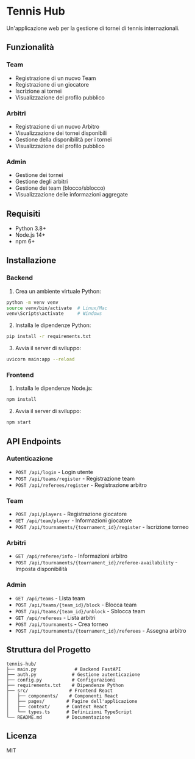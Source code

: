 # Tennis Hub

Un'applicazione web per la gestione di tornei di tennis internazionali.

## Funzionalità

### Team
- Registrazione di un nuovo Team
- Registrazione di un giocatore
- Iscrizione ai tornei
- Visualizzazione del profilo pubblico

### Arbitri
- Registrazione di un nuovo Arbitro
- Visualizzazione dei tornei disponibili
- Gestione della disponibilità per i tornei
- Visualizzazione del profilo pubblico

### Admin
- Gestione dei tornei
- Gestione degli arbitri
- Gestione dei team (blocco/sblocco)
- Visualizzazione delle informazioni aggregate

## Requisiti

- Python 3.8+
- Node.js 14+
- npm 6+

## Installazione

### Backend

1. Crea un ambiente virtuale Python:
```bash
python -m venv venv
source venv/bin/activate  # Linux/Mac
venv\Scripts\activate     # Windows
```

2. Installa le dipendenze Python:
```bash
pip install -r requirements.txt
```

3. Avvia il server di sviluppo:
```bash
uvicorn main:app --reload
```

### Frontend

1. Installa le dipendenze Node.js:
```bash
npm install
```

2. Avvia il server di sviluppo:
```bash
npm start
```

## API Endpoints

### Autenticazione
- `POST /api/login` - Login utente
- `POST /api/teams/register` - Registrazione team
- `POST /api/referees/register` - Registrazione arbitro

### Team
- `POST /api/players` - Registrazione giocatore
- `GET /api/team/player` - Informazioni giocatore
- `POST /api/tournaments/{tournament_id}/register` - Iscrizione torneo

### Arbitri
- `GET /api/referee/info` - Informazioni arbitro
- `POST /api/tournaments/{tournament_id}/referee-availability` - Imposta disponibilità

### Admin
- `GET /api/teams` - Lista team
- `POST /api/teams/{team_id}/block` - Blocca team
- `POST /api/teams/{team_id}/unblock` - Sblocca team
- `GET /api/referees` - Lista arbitri
- `POST /api/tournaments` - Crea torneo
- `POST /api/tournaments/{tournament_id}/referees` - Assegna arbitro

## Struttura del Progetto

```
tennis-hub/
├── main.py              # Backend FastAPI
├── auth.py             # Gestione autenticazione
├── config.py           # Configurazioni
├── requirements.txt    # Dipendenze Python
├── src/               # Frontend React
│   ├── components/    # Componenti React
│   ├── pages/        # Pagine dell'applicazione
│   ├── context/      # Context React
│   └── types.ts      # Definizioni TypeScript
└── README.md         # Documentazione
```

## Licenza

MIT
